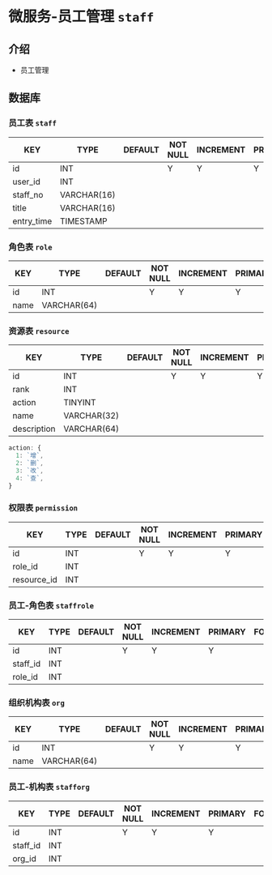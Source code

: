 # 微服务-员工管理 `staff`

## 介绍

- 员工管理

## 数据库

### 员工表 `staff`

| KEY        | TYPE        | DEFAULT | NOT NULL | INCREMENT | PRIMARY | FOREIGN | REMARK |
|------------|-------------|---------|----------|-----------|---------|---------|--------|
| id         | INT         |         | Y        | Y         | Y       |         |        |
| user_id    | INT         |         |          |           |         | Y       |        |
| staff_no   | VARCHAR(16) |         |          |           |         |         |        |
| title      | VARCHAR(16) |         |          |           |         |         |        |
| entry_time | TIMESTAMP   |         |          |           |         |         |        |

### 角色表 `role`

| KEY  | TYPE        | DEFAULT | NOT NULL | INCREMENT | PRIMARY | FOREIGN | REMARK |
|------|-------------|---------|----------|-----------|---------|---------|--------|
| id   | INT         |         | Y        | Y         | Y       |         |        |
| name | VARCHAR(64) |         |          |           |         |         |        |

### 资源表 `resource`

| KEY         | TYPE        | DEFAULT | NOT NULL | INCREMENT | PRIMARY | FOREIGN | REMARK |
|-------------|-------------|---------|----------|-----------|---------|---------|--------|
| id          | INT         |         | Y        | Y         | Y       |         |        |
| rank        | INT         |         |          |           |         |         |        |
| action      | TINYINT     |         |          |           |         |         |        |
| name        | VARCHAR(32) |         |          |           |         |         |        |
| description | VARCHAR(64) |         |          |           |         |         |        |

```js
action: {
  1: `增`,
  2: `删`,
  3: `改`,
  4: `查`,
}
```

### 权限表 `permission`

| KEY         | TYPE | DEFAULT | NOT NULL | INCREMENT | PRIMARY | FOREIGN | REMARK |
|-------------|------|---------|----------|-----------|---------|---------|--------|
| id          | INT  |         | Y        | Y         | Y       |         |        |
| role_id     | INT  |         |          |           |         |         |        |
| resource_id | INT  |         |          |           |         |         |        |

### 员工-角色表 `staffrole`

| KEY      | TYPE | DEFAULT | NOT NULL | INCREMENT | PRIMARY | FOREIGN | REMARK |
|----------|------|---------|----------|-----------|---------|---------|--------|
| id       | INT  |         | Y        | Y         | Y       |         |        |
| staff_id | INT  |         |          |           |         |         |        |
| role_id  | INT  |         |          |           |         |         |        |

### 组织机构表 `org`

| KEY  | TYPE        | DEFAULT | NOT NULL | INCREMENT | PRIMARY | FOREIGN | REMARK |
|------|-------------|---------|----------|-----------|---------|---------|--------|
| id   | INT         |         | Y        | Y         | Y       |         |        |
| name | VARCHAR(64) |         |          |           |         |         |        |

### 员工-机构表 `stafforg`

| KEY      | TYPE | DEFAULT | NOT NULL | INCREMENT | PRIMARY | FOREIGN | REMARK |
|----------|------|---------|----------|-----------|---------|---------|--------|
| id       | INT  |         | Y        | Y         | Y       |         |        |
| staff_id | INT  |         |          |           |         |         |        |
| org_id   | INT  |         |          |           |         |         |        |
